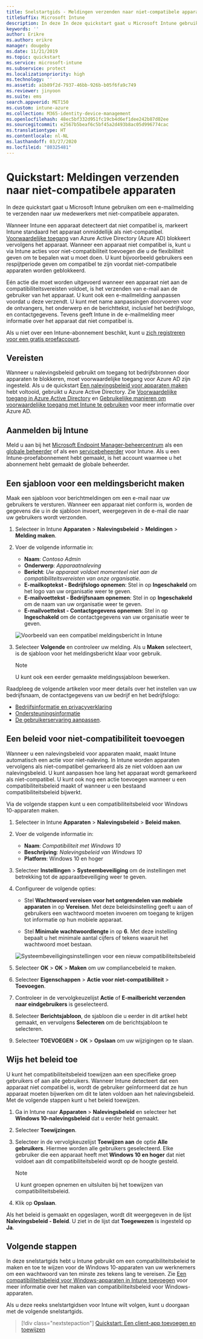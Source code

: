 ```yaml
---
title: Snelstartgids - Meldingen verzenden naar niet-compatibele apparaten
titleSuffix: Microsoft Intune
description: In deze In deze quickstart gaat u Microsoft Intune gebruiken om e-mailmeldingen te verzenden naar niet-compatibele apparaten.
keywords: ''
author: Erikre
ms.author: erikre
manager: dougeby
ms.date: 11/21/2019
ms.topic: quickstart
ms.service: microsoft-intune
ms.subservice: protect
ms.localizationpriority: high
ms.technology: ''
ms.assetid: a1b89f2d-7937-46bb-926b-b05f6fa9c749
ms.reviewer: jinyoon
ms.suite: ems
search.appverid: MET150
ms.custom: intune-azure
ms.collection: M365-identity-device-management
ms.openlocfilehash: 48ec5bf332d951fc19cb4d6ef1dee242b87d02ee
ms.sourcegitcommit: e2567b5beaf6c5bf45a2d493b8ac05d996774cac
ms.translationtype: HT
ms.contentlocale: nl-NL
ms.lasthandoff: 03/27/2020
ms.locfileid: "80325481"
---
```

# <a name="quickstart-send-notifications-to-noncompliant-devices"></a>Quickstart: Meldingen verzenden naar niet-compatibele apparaten

In deze quickstart gaat u Microsoft Intune gebruiken om een e-mailmelding te verzenden naar uw medewerkers met niet-compatibele apparaten.

Wanneer Intune een apparaat detecteert dat niet compatibel is, markeert Intune standaard het apparaat onmiddellijk als niet-compatibel. [Voorwaardelijke toegang](https://docs.microsoft.com/azure/active-directory/active-directory-conditional-access-azure-portal) van Azure Active Directory (Azure AD) blokkeert vervolgens het apparaat. Wanneer een apparaat niet compatibel is, kunt u via Intune acties voor niet-compatibiliteit toevoegen die u de flexibiliteit geven om te bepalen wat u moet doen. U kunt bijvoorbeeld gebruikers een respijtperiode geven om compatibel te zijn voordat niet-compatibele apparaten worden geblokkeerd.

Eén actie die moet worden uitgevoerd wanneer een apparaat niet aan de compatibiliteitsvereisten voldoet, is het verzenden van e-mail aan de gebruiker van het apparaat. U kunt ook een e-mailmelding aanpassen voordat u deze verzendt. U kunt met name aanpassingen doorvoeren voor de ontvangers, het onderwerp en de berichttekst, inclusief het bedrijfslogo, en contactgegevens. Tevens geeft Intune in de e-mailmelding meer informatie over het apparaat dat niet compatibel is.

Als u niet over een Intune-abonnement beschikt, kunt u [zich registreren voor een gratis proefaccount](../fundamentals/free-trial-sign-up.md).

## <a name="prerequisites"></a>Vereisten

Wanneer u nalevingsbeleid gebruikt om toegang tot bedrijfsbronnen door apparaten te blokkeren, moet voorwaardelijke toegang voor Azure AD zijn ingesteld. Als u de quickstart [Een nalevingsbeleid voor apparaten maken](quickstart-set-password-length-android.md) hebt voltooid, gebruikt u Azure Active Directory. Zie [Voorwaardelijke toegang in Azure Active Directory](https://docs.microsoft.com/azure/active-directory/active-directory-conditional-access-azure-portal) en [Gebruikelijke manieren om voorwaardelijke toegang met Intune te gebruiken](../protect/conditional-access-intune-common-ways-use.md) voor meer informatie over Azure AD.

## <a name="sign-in-to-intune"></a>Aanmelden bij Intune

Meld u aan bij het [Microsoft Endpoint Manager-beheercentrum](https://go.microsoft.com/fwlink/?linkid=2109431) als een [globale beheerder](../fundamentals/users-add.md#types-of-administrators) of als een [servicebeheerder](../fundamentals/users-add.md#types-of-administrators) voor Intune. Als u een Intune-proefabonnement hebt gemaakt, is het account waarmee u het abonnement hebt gemaakt de globale beheerder.

## <a name="create-a-notification-message-template"></a>Een sjabloon voor een meldingsbericht maken

Maak een sjabloon voor berichtmeldingen om een e-mail naar uw gebruikers te versturen. Wanneer een apparaat niet conform is, worden de gegevens die u in de sjabloon invoert, weergegeven in de e-mail die naar uw gebruikers wordt verzonden.

1. Selecteer in Intune **Apparaten** > **Nalevingsbeleid** > **Meldingen** > **Melding maken**.
2. Voer de volgende informatie in:

   - **Naam**: *Contoso Admin*
   - **Onderwerp**: *Apparaatnaleving*
   - **Bericht**: *Uw apparaat voldoet momenteel niet aan de compatibiliteitsvereisten van onze organisatie.*
   - **E-mailkoptekst - Bedrijfslogo opnemen**: Stel in op **Ingeschakeld** om het logo van uw organisatie weer te geven.
   - **E-mailvoettekst - Bedrijfsnaam opnemen**: Stel in op **Ingeschakeld** om de naam van uw organisatie weer te geven.
   - **E-mailvoettekst - Contactgegevens opnemen**: Stel in op **Ingeschakeld** om de contactgegevens van uw organisatie weer te geven.

   ![Voorbeeld van een compatibel meldingsbericht in Intune](./media/quickstart-send-notification/quickstart-send-notification-01.png)

3. Selecteer **Volgende** en controleer uw melding. Als u **Maken** selecteert, is de sjabloon voor het meldingsbericht klaar voor gebruik.

   > [!NOTE]
   > U kunt ook een eerder gemaakte meldingssjabloon bewerken.

Raadpleeg de volgende artikelen voor meer details over het instellen van uw bedrijfsnaam, de contactgegevens van uw bedrijf en het bedrijfslogo:

- [Bedrijfsinformatie en privacyverklaring](../apps/company-portal-app.md#configuration)
- [Ondersteuningsinformatie](../apps/company-portal-app.md#support-information)
- [De gebruikerservaring aanpassen](../apps/company-portal-app.md#customizing-the-user-experience).

## <a name="add-a-noncompliance-policy"></a>Een beleid voor niet-compatibiliteit toevoegen

Wanneer u een nalevingsbeleid voor apparaten maakt, maakt Intune automatisch een actie voor niet-naleving. In Intune worden apparaten vervolgens als niet-compatibel gemarkeerd als ze niet voldoen aan uw nalevingsbeleid. U kunt aanpassen hoe lang het apparaat wordt gemarkeerd als niet-compatibel. U kunt ook nog een actie toevoegen wanneer u een compatibiliteitsbeleid maakt of wanneer u een bestaand compatibiliteitsbeleid bijwerkt.

Via de volgende stappen kunt u een compatibiliteitsbeleid voor Windows 10-apparaten maken.

1. Selecteer in Intune **Apparaten** > **Nalevingsbeleid** > **Beleid maken**.

2. Voer de volgende informatie in:

   - **Naam**: *Compatibiliteit met Windows 10*
   - **Beschrijving**: *Nalevingsbeleid van Windows 10*
   - **Platform**: Windows 10 en hoger

3. Selecteer **Instellingen** > **Systeembeveiliging** om de instellingen met betrekking tot de apparaatbeveiliging weer te geven.

4. Configureer de volgende opties:

   - Stel **Wachtwoord vereisen voor het ontgrendelen van mobiele apparaten** in op **Vereisen**. Met deze beleidsinstelling geeft u aan of gebruikers een wachtwoord moeten invoeren om toegang te krijgen tot informatie op hun mobiele apparaat.

   - Stel **Minimale wachtwoordlengte** in op **6**. Met deze instelling bepaalt u het minimale aantal cijfers of tekens waaruit het wachtwoord moet bestaan.

   ![Systeembeveiligingsinstellingen voor een nieuw compatibiliteitsbeleid](./media/quickstart-send-notification/system-security-settings-01.png)

5. Selecteer **OK** > **OK** > **Maken** om uw compliancebeleid te maken.

6. Selecteer **Eigenschappen** > **Actie voor niet-compatibiliteit** > **Toevoegen**.

7. Controleer in de vervolgkeuzelijst **Actie** of **E-mailbericht verzenden naar eindgebruikers** is geselecteerd.

8. Selecteer **Berichtsjabloon**, de sjabloon die u eerder in dit artikel hebt gemaakt, en vervolgens **Selecteren** om de berichtsjabloon te selecteren.

9. Selecteer **TOEVOEGEN** > **OK** > **Opslaan** om uw wijzigingen op te slaan.

## <a name="assign-the-policy"></a>Wijs het beleid toe

U kunt het compatibiliteitsbeleid toewijzen aan een specifieke groep gebruikers of aan alle gebruikers. Wanneer Intune detecteert dat een apparaat niet compatibel is, wordt de gebruiker geïnformeerd dat ze hun apparaat moeten bijwerken om dit te laten voldoen aan het nalevingsbeleid. Met de volgende stappen kunt u het beleid toewijzen.

1. Ga in Intune naar **Apparaten** > **Nalevingsbeleid** en selecteer het **Windows 10-nalevingsbeleid** dat u eerder hebt gemaakt.

2. Selecteer **Toewijzingen**.

3. Selecteer in de vervolgkeuzelijst **Toewijzen aan** de optie **Alle gebruikers**. Hiermee worden alle gebruikers geselecteerd. Elke gebruiker die een apparaat heeft met **Windows 10 en hoger** dat niet voldoet aan dit compatibiliteitsbeleid wordt op de hoogte gesteld.

    > [!NOTE]
    > U kunt groepen opnemen en uitsluiten bij het toewijzen van compatibiliteitsbeleid.

4. Klik op **Opslaan**.

Als het beleid is gemaakt en opgeslagen, wordt dit weergegeven in de lijst **Nalevingsbeleid - Beleid**. U ziet in de lijst dat **Toegewezen** is ingesteld op **Ja**.

## <a name="next-steps"></a>Volgende stappen

In deze snelstartgids hebt u Intune gebruikt om een compatibiliteitsbeleid te maken en toe te wijzen voor de Windows 10-apparaten van uw werknemers om een wachtwoord van ten minste zes tekens lang te vereisen. Zie [Een compatibiliteitsbeleid voor Windows-apparaten in Intune toevoegen](compliance-policy-create-windows.md) voor meer informatie over het maken van compatibiliteitsbeleid voor Windows-apparaten.

Als u deze reeks snelstartgidsen voor Intune wilt volgen, kunt u doorgaan met de volgende snelstartgids.

> [!div class="nextstepaction"]
> [Quickstart: Een client-app toevoegen en toewijzen](../apps/quickstart-add-assign-app.md)
